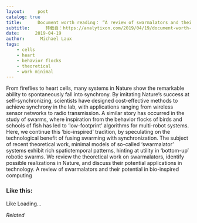 ```yaml
---
layout:     post
catalog: true
title:      Document worth reading： “A review of swarmalators and their potential in bio-inspired computing”
subtitle:      转载自：https://analytixon.com/2019/04/19/document-worth-reading-a-review-of-swarmalators-and-their-potential-in-bio-inspired-computing/
date:      2019-04-19
author:      Michael Laux
tags:
    - cells
    - heart
    - behavior flocks
    - theoretical
    - work minimal
---
```


From fireflies to heart cells, many systems in Nature show the remarkable ability to spontaneously fall into synchrony. By imitating Nature’s success at self-synchronizing, scientists have designed cost-effective methods to achieve synchrony in the lab, with applications ranging from wireless sensor networks to radio transmission. A similar story has occurred in the study of swarms, where inspiration from the behavior flocks of birds and schools of fish has led to ‘low-footprint’ algorithms for multi-robot systems. Here, we continue this ‘bio-inspired’ tradition, by speculating on the technological benefit of fusing swarming with synchronization. The subject of recent theoretical work, minimal models of so-called ‘swarmalator’ systems exhibit rich spatiotemporal patterns, hinting at utility in ‘bottom-up’ robotic swarms. We review the theoretical work on swarmalators, identify possible realizations in Nature, and discuss their potential applications in technology. A review of swarmalators and their potential in bio-inspired computing





### Like this:

Like Loading...


*Related*


